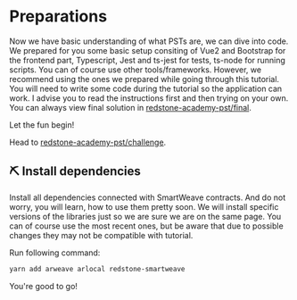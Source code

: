 # Preparations

Now we have basic understanding of what PSTs are, we can dive into code.
We prepared for you some basic setup consiting of Vue2 and Bootstrap for the frontend part, Typescript, Jest and ts-jest for tests, ts-node for running scripts. You can of course use other tools/frameworks. However, we recommend using the ones we prepared while going through this tutorial. You will need to write some code during the tutorial so the application can work. I advise you to read the instructions first and then trying on your own. You can always view final solution in [redstone-academy-pst/final](https://github.com/redstone-finance/redstone-academy/tree/main/redstone-academy-pst/final).

Let the fun begin!

Head to [redstone-academy-pst/challenge](https://github.com/redstone-finance/redstone-academy/tree/main/redstone-academy-pst/challenge).

## ⛏️ Install dependencies

Install all dependencies connected with SmartWeave contracts. And do not worry, you will learn, how to use them pretty soon. We will install specific versions of the libraries just so we are sure we are on the same page. You can of course use the most recent ones, but be aware that due to possible changes they may not be compatible with tutorial.

Run following command:

```bash
yarn add arweave arlocal redstone-smartweave
```

You're good to go!
